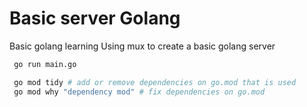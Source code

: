 # Basic server Golang

Basic golang learning
Using mux to create a basic golang server

```sh
 go run main.go

 go mod tidy # add or remove dependencies on go.mod that is used
 go mod why "dependency mod" # fix dependencies on go.mod
```
